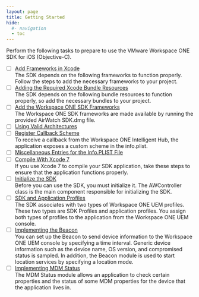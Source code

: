 ```yaml
---
layout: page
title: Getting Started
hide:
  #- navigation
  - toc
---
```


Perform the following tasks to prepare to use the VMware Workspace ONE SDK for iOS (Objective-C).

- [ ] [Add Frameworks in Xcode](05-Add-Frameworks-in-Xcode.md)  
The SDK depends on the following frameworks to function properly. Follow the steps to add the necessary frameworks to your project.
- [ ] [Adding the Required Xcode Bundle Resources](06-Adding-Xcode-Bundle-Resources.md)  
The SDK depends on the following bundle resources to function properly, so add the necessary bundles to your project.
- [ ] [Add the Workspace ONE SDK Frameworks](07-Add-WS1-SDK-Frameworks.md)  
The Workspace ONE SDK frameworks are made available by running the provided AirWatch SDK.dmg file.
- [ ] [Using Valid Architectures](08-Using-Valid-Architectures.md)  
- [ ] [Register Callback Scheme](09-Register-Callback-Scheme.md)  
To receive a callback from the Workspace ONE Intelligent Hub, the application exposes a custom scheme in the info.plist.
- [ ] [Miscellaneous Entries for the Info.PLIST File](10-Misc-Entries-for-Info.PLIST-file.md)
- [ ] [Compile With Xcode 7](11-Compile-With-XCode-7.md)  
If you use Xcode 7 to compile your SDK application, take these steps to ensure that the application functions properly.
- [ ] [Initialize the SDK](12-Initialize-the-SDK.md)  
Before you can use the SDK, you must initialize it. The AWController class is the main component responsible for initializing the SDK.
- [ ] [SDK and Application Profiles](13-SDK-and-Application-Profiles.md)  
The SDK associates with two types of Workspace ONE UEM profiles. These two types are SDK Profiles and application profiles. You assign both types of profiles to the application from the Workspace ONE UEM console.
- [ ] [Implementing the Beacon](14-Implementing-the-Beacon.md)  
You can set up the Beacon to send device information to the Workspace ONE UEM console by specifying a time interval. Generic device information such as the device name, OS version, and compromised status is sampled. In addition, the Beacon module is used to start location services by specifying a location mode.
- [ ] [Implementing MDM Status](15-Implementing-MDM-Status.md)  
The MDM Status module allows an application to check certain properties and the status of some MDM properties for the device that the application lives in.

